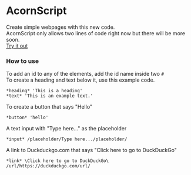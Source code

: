 # AcornScript
Create simple webpages with this new code.  
AcornScript only allows two lines of code right now but there will be more soon.  
[Try it out](https://lb123658.github.io/AcornScript/)
### How to use
To add an id to any of the elements, add the id name inside two ```#```  
To create a heading and text below it, use this example code. 
```
*heading* 'This is a heading'
*text* 'This is an example text.'
```
To create a button that says "Hello" 
```
*button* 'hello'
```  
A text input with "Type here..." as the placeholder 
```
*input* /placeholder/Type here.../placeholder/
```  
A link to Duckduckgo.com that says "Click here to go to DuckDuckGo" 
```
*link* \Click here to go to DuckDuckGo\ /url/https://duckduckgo.com/url/
```  
